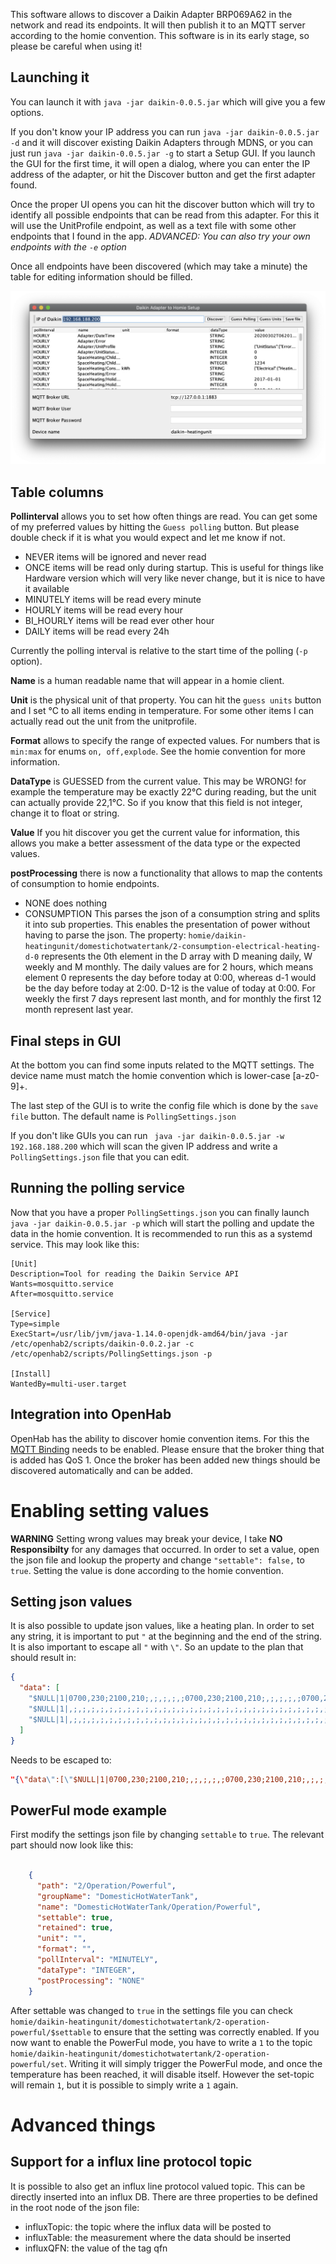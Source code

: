 This software allows to discover a Daikin Adapter BRP069A62 in the network and read its endpoints. It will then publish it to an MQTT server according to the homie convention. This software is in its early stage, so please be careful when using it!

## Launching it

You can launch it with `java -jar daikin-0.0.5.jar` which will give you a few options.

If you don't know your IP address you can run `java -jar daikin-0.0.5.jar -d` and it will discover existing Daikin Adapters through MDNS, or you can just run `java -jar daikin-0.0.5.jar -g` to start a Setup GUI. If you launch the GUI for the first time, it will open a dialog, where you can enter the IP address of the adapter, or hit the Discover button and get the first adapter found.


Once the proper UI opens you can hit the discover button which will try to identify all possible endpoints that can be read from this adapter. For this it will use the UnitProfile endpoint, as well as a text file with some other endpoints that I found in the app.
*ADVANCED: You can also try your own endpoints with the `-e` option*

Once all endpoints have been discovered (which may take a minute) the table for editing information should be filled. 

![alt text](imgs/SetupUI.png "Screenshot of Setup UI")

## Table columns

**Pollinterval** allows you to set how often things are read. You can get some of my preferred values by hitting the `Guess polling` button. But please double check if it is what you would expect and let me know if not.

* NEVER items will be ignored and never read
* ONCE items will be read only during startup. This is useful for things like Hardware version which will very like never change, but it is nice to have it available
* MINUTELY items will be read every minute
* HOURLY items will be read every hour
* BI_HOURLY items will be read ever other hour
* DAILY items will be read every 24h

Currently the polling interval is relative to the start time of the polling (`-p` option).

**Name** is a human readable name that will appear in a homie client.

**Unit** is the physical unit of that property. You can hit the `guess units` button and I set °C to all items ending in temperature. For some other items I can actually read out the unit from the unitprofile.

**Format** allows to specify the range of expected values. For numbers that is `min:max` for enums `on, off,explode`. See the homie convention for more information.

**DataType** is GUESSED from the current value. This may be WRONG! for example the temperature may be exactly 22°C during reading, but the unit can actually provide 22,1°C. So if you know that this field is not integer, change it to float or string.

**Value** If you hit discover you get the current value for information, this allows you make a better assessment of the data type or the expected values.

**postProcessing** there is now a functionality that allows to map the contents of consumption to homie endpoints. 

* NONE does nothing
* CONSUMPTION This parses the json of a consumption string and splits it into sub properties. This enables the presentation of power without having to parse the json. The property: `homie/daikin-heatingunit/domestichotwatertank/2-consumption-electrical-heating-d-0` represents the 0th element in the D array with D meaning daily, W weekly and M monthly. The daily values are for 2 hours, which means element 0 represents the day before today at 0:00, whereas d-1 would be the day before today at 2:00. D-12 is the value of today at 0:00. For weekly the first 7 days represent last month, and for monthly the first 12 month represent last year.

## Final steps in GUI
At the bottom you can find some inputs related to the MQTT settings. The device name must match the homie convention which is lower-case [a-z0-9]+.

The last step of the GUI is to write the config file which is done by the `save file` button. The default name is `PollingSettings.json`

If you don't like GUIs you can run ` java -jar daikin-0.0.5.jar -w 192.168.188.200` which will scan the given IP address and write a `PollingSettings.json` file that you can edit.

## Running the polling service
Now that you have a proper `PollingSettings.json` you can finally launch ` java -jar daikin-0.0.5.jar -p` which will start the polling and update the data in the homie convention. It is recommended to run this as a systemd service. This may look like this:

```
[Unit]
Description=Tool for reading the Daikin Service API
Wants=mosquitto.service
After=mosquitto.service

[Service]
Type=simple
ExecStart=/usr/lib/jvm/java-1.14.0-openjdk-amd64/bin/java -jar /etc/openhab2/scripts/daikin-0.0.2.jar -c /etc/openhab2/scripts/PollingSettings.json -p

[Install]
WantedBy=multi-user.target
```

## Integration into OpenHab
OpenHab has the ability to discover homie convention items. For this the [MQTT Binding](https://www.openhab.org/addons/bindings/mqtt/) needs to be enabled. Please ensure that the broker thing that is added has QoS 1. Once the broker has been added new things should be discovered automatically and can be added.

# Enabling setting values
**WARNING** Setting wrong values may break your device, I take **NO Responsibilty** for any damages that occurred. In order to set a value, open the json file and lookup the property and change `"settable": false,` to `true`. Setting the value is done according to the homie convention. 

## Setting json values
It is also possible to update json values, like a heating plan. In order to set any string, it is important to put `"` at the beginning and the end of the string. It is also important to escape all `"` with `\"`. So an update to the plan that should result in:

```json
{
  "data": [
    "$NULL|1|0700,230;2100,210;,;,;,;,;0700,230;2100,210;,;,;,;,;0700,230;2100,210;,;,;,;,;0700,230;2100,210;,;,;,;,;0700,230;2100,210;,;,;,;,;0700,230;2100,210;,;,;,;,;0700,230;2100,200;,;,;,;,",
    "$NULL|1|,;,;,;,;,;,;,;,;,;,;,;,;,;,;,;,;,;,;,;,;,;,;,;,;,;,;,;,;,;,;,;,;,;,;,;,;,;,;,;,;,;,",
    "$NULL|1|,;,;,;,;,;,;,;,;,;,;,;,;,;,;,;,;,;,;,;,;,;,;,;,;,;,;,;,;,;,;,;,;,;,;,;,;,;,;,;,;,;,"
  ]
}
```

Needs to be escaped to:

```json
"{\"data\":[\"$NULL|1|0700,230;2100,210;,;,;,;,;0700,230;2100,210;,;,;,;,;0700,230;2100,210;,;,;,;,;0700,230;2100,210;,;,;,;,;0700,230;2100,210;,;,;,;,;0700,230;2100,210;,;,;,;,;0700,230;2100,200;,;,;,;,\",\"$NULL|1|,;,;,;,;,;,;,;,;,;,;,;,;,;,;,;,;,;,;,;,;,;,;,;,;,;,;,;,;,;,;,;,;,;,;,;,;,;,;,;,;,;,\",\"$NULL|1|,;,;,;,;,;,;,;,;,;,;,;,;,;,;,;,;,;,;,;,;,;,;,;,;,;,;,;,;,;,;,;,;,;,;,;,;,;,;,;,;,;,\"]}"
```

## PowerFul mode example 
First modify the settings json file by changing `settable` to `true`. The relevant part should now look like this:
```json

    {
      "path": "2/Operation/Powerful",
      "groupName": "DomesticHotWaterTank",
      "name": "DomesticHotWaterTank/Operation/Powerful",
      "settable": true,
      "retained": true,
      "unit": "",
      "format": "",
      "pollInterval": "MINUTELY",
      "dataType": "INTEGER",
      "postProcessing": "NONE"
    }
```

After settable was changed to `true` in the settings file you can check `homie/daikin-heatingunit/domestichotwatertank/2-operation-powerful/$settable` to ensure that the setting was correctly enabled. If you now want to enable the PowerFul mode, you have to write a `1` to the topic `homie/daikin-heatingunit/domestichotwatertank/2-operation-powerful/set`. Writing it will simply trigger the PowerFul mode, and once the temperature has been reached, it will disable itself. However the set-topic will remain `1`, but it is possible to simply write a `1` again.

# Advanced things
## Support for a influx line protocol topic
It is possible to also get an influx line protocol valued topic. This can be directly inserted into an influx DB. There are three properties to be defined in the root node of the json file:

* influxTopic: the topic where the influx data will be posted to
* influxTable: the measurement where the data should be inserted
* influxQFN: the value of the tag qfn
